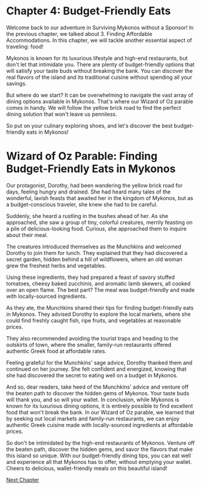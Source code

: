 # Chapter 4: Budget-Friendly Eats 

Welcome back to our adventure in Surviving Mykonos without a Sponsor! In the previous chapter, we talked about 3. Finding Affordable Accommodations. In this chapter, we will tackle another essential aspect of traveling: food! 

Mykonos is known for its luxurious lifestyle and high-end restaurants, but don't let that intimidate you. There are plenty of budget-friendly options that will satisfy your taste buds without breaking the bank. You can discover the real flavors of the island and its traditional cuisine without spending all your savings.

But where do we start? It can be overwhelming to navigate the vast array of dining options available in Mykonos. That's where our Wizard of Oz parable comes in handy. We will follow the yellow brick road to find the perfect dining solution that won't leave us penniless.

So put on your culinary exploring shoes, and let's discover the best budget-friendly eats in Mykonos!
# Wizard of Oz Parable: Finding Budget-Friendly Eats in Mykonos

Our protagonist, Dorothy, had been wandering the yellow brick road for days, feeling hungry and drained. She had heard many tales of the wonderful, lavish feasts that awaited her in the kingdom of Mykonos, but as a budget-conscious traveler, she knew she had to be careful.

Suddenly, she heard a rustling in the bushes ahead of her. As she approached, she saw a group of tiny, colorful creatures, merrily feasting on a pile of delicious-looking food. Curious, she approached them to inquire about their meal.

The creatures introduced themselves as the Munchkins and welcomed Dorothy to join them for lunch. They explained that they had discovered a secret garden, hidden behind a hill of wildflowers, where an old woman grew the freshest herbs and vegetables.

Using these ingredients, they had prepared a feast of savory stuffed tomatoes, cheesy baked zucchinis, and aromatic lamb skewers, all cooked over an open flame. The best part? The meal was budget-friendly and made with locally-sourced ingredients.

As they ate, the Munchkins shared their tips for finding budget-friendly eats in Mykonos. They advised Dorothy to explore the local markets, where she could find freshly caught fish, ripe fruits, and vegetables at reasonable prices.

They also recommended avoiding the tourist traps and heading to the outskirts of town, where the smaller, family-run restaurants offered authentic Greek food at affordable rates.

Feeling grateful for the Munchkins' sage advice, Dorothy thanked them and continued on her journey. She felt confident and energized, knowing that she had discovered the secret to eating well on a budget in Mykonos.

And so, dear readers, take heed of the Munchkins' advice and venture off the beaten path to discover the hidden gems of Mykonos. Your taste buds will thank you, and so will your wallet.
In conclusion, while Mykonos is known for its luxurious dining options, it is entirely possible to find excellent food that won't break the bank. In our Wizard of Oz parable, we learned that by seeking out local markets and family-run restaurants, we can enjoy authentic Greek cuisine made with locally-sourced ingredients at affordable prices.

So don't be intimidated by the high-end restaurants of Mykonos. Venture off the beaten path, discover the hidden gems, and savor the flavors that make this island so unique. With our budget-friendly dining tips, you can eat well and experience all that Mykonos has to offer, without emptying your wallet. Cheers to delicious, wallet-friendly meals on this beautiful island!


[Next Chapter](05_Chapter05.md)
